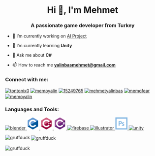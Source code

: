<h1 align="center">Hi 👋, I'm Mehmet</h1>
<h3 align="center">A passionate game developer from Turkey</h3>

- 🔭 I’m currently working on [AI Project](https://github.com/GruffDuck/AI-Project)

- 🌱 I’m currently learning **Unity**

- 💬 Ask me about **C#**

- 📫 How to reach me **yalinbasmehmet@gmail.com**





<h3 align="left">Connect with me:</h3>
<p align="left">
<a href="https://twitter.com/tontonix0" target="blank"><img align="center" src="https://raw.githubusercontent.com/rahuldkjain/github-profile-readme-generator/master/src/images/icons/Social/twitter.svg" alt="tontonix0" height="30" width="40" /></a>
<a href="https://linkedin.com/in/memoyalin" target="blank"><img align="center" src="https://raw.githubusercontent.com/rahuldkjain/github-profile-readme-generator/master/src/images/icons/Social/linked-in-alt.svg" alt="memoyalin" height="30" width="40" /></a>
<a href="https://stackoverflow.com/users/15249765" target="blank"><img align="center" src="https://raw.githubusercontent.com/rahuldkjain/github-profile-readme-generator/master/src/images/icons/Social/stack-overflow.svg" alt="15249765" height="30" width="40" /></a>
<a href="https://kaggle.com/mehmetyalinbas" target="blank"><img align="center" src="https://raw.githubusercontent.com/rahuldkjain/github-profile-readme-generator/master/src/images/icons/Social/kaggle.svg" alt="mehmetyalinbas" height="30" width="40" /></a>
<a href="https://fb.com/memofear" target="blank"><img align="center" src="https://raw.githubusercontent.com/rahuldkjain/github-profile-readme-generator/master/src/images/icons/Social/facebook.svg" alt="memofear" height="30" width="40" /></a>
<a href="https://instagram.com/memoyalin" target="blank"><img align="center" src="https://raw.githubusercontent.com/rahuldkjain/github-profile-readme-generator/master/src/images/icons/Social/instagram.svg" alt="memoyalin" height="30" width="40" /></a>
</p>



<h3 align="left">Languages and Tools:</h3>
<p align="left"> <a href="https://www.blender.org/" target="_blank" rel="noreferrer"> <img src="https://download.blender.org/branding/community/blender_community_badge_white.svg" alt="blender" width="40" height="40"/> </a> <a href="https://www.cprogramming.com/" target="_blank" rel="noreferrer"> <img src="https://raw.githubusercontent.com/devicons/devicon/master/icons/c/c-original.svg" alt="c" width="40" height="40"/> </a> <a href="https://www.w3schools.com/cpp/" target="_blank" rel="noreferrer"> <img src="https://raw.githubusercontent.com/devicons/devicon/master/icons/cplusplus/cplusplus-original.svg" alt="cplusplus" width="40" height="40"/> </a> <a href="https://www.w3schools.com/cs/" target="_blank" rel="noreferrer"> <img src="https://raw.githubusercontent.com/devicons/devicon/master/icons/csharp/csharp-original.svg" alt="csharp" width="40" height="40"/> </a> <a href="https://firebase.google.com/" target="_blank" rel="noreferrer"> <img src="https://www.vectorlogo.zone/logos/firebase/firebase-icon.svg" alt="firebase" width="40" height="40"/> </a> <a href="https://www.adobe.com/in/products/illustrator.html" target="_blank" rel="noreferrer"> <img src="https://www.vectorlogo.zone/logos/adobe_illustrator/adobe_illustrator-icon.svg" alt="illustrator" width="40" height="40"/> </a> <a href="https://www.photoshop.com/en" target="_blank" rel="noreferrer"> <img src="https://raw.githubusercontent.com/devicons/devicon/master/icons/photoshop/photoshop-line.svg" alt="photoshop" width="40" height="40"/> </a> <a href="https://unity.com/" target="_blank" rel="noreferrer"> <img src="https://www.vectorlogo.zone/logos/unity3d/unity3d-icon.svg" alt="unity" width="40" height="40"/> </a> </p>

<p><img align="left" src="https://github-readme-stats.vercel.app/api/top-langs?username=gruffduck&show_icons=true&locale=en&layout=compact" alt="gruffduck" /></p>

<p>&nbsp;<img align="center" src="https://github-readme-stats.vercel.app/api?username=gruffduck&show_icons=true&locale=en" alt="gruffduck" /></p>

<p><img align="center" src="https://github-readme-streak-stats.herokuapp.com/?user=gruffduck&" alt="gruffduck" /></p>


